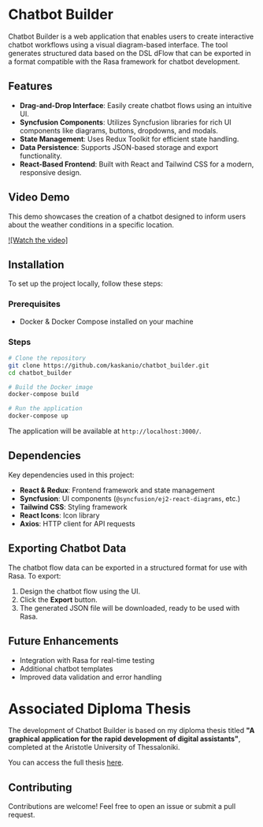 # Chatbot Builder

Chatbot Builder is a web application that enables users to create interactive chatbot workflows using a visual diagram-based interface. The tool generates structured data based on the DSL dFlow that can be exported in a format compatible with the Rasa framework for chatbot development.

## Features

- **Drag-and-Drop Interface**: Easily create chatbot flows using an intuitive UI.
- **Syncfusion Components**: Utilizes Syncfusion libraries for rich UI components like diagrams, buttons, dropdowns, and modals.
- **State Management**: Uses Redux Toolkit for efficient state handling.
- **Data Persistence**: Supports JSON-based storage and export functionality.
- **React-Based Frontend**: Built with React and Tailwind CSS for a modern, responsive design.

## Video Demo

This demo showcases the creation of a chatbot designed to inform users about the weather conditions in a specific location.

[![Watch the video]](https://youtu.be/k17ttVTbRwY)

## Installation

To set up the project locally, follow these steps:

### Prerequisites

- Docker & Docker Compose installed on your machine

### Steps

```bash
# Clone the repository
git clone https://github.com/kaskanio/chatbot_builder.git
cd chatbot_builder

# Build the Docker image
docker-compose build

# Run the application
docker-compose up
```

The application will be available at `http://localhost:3000/`.

## Dependencies

Key dependencies used in this project:

- **React & Redux**: Frontend framework and state management
- **Syncfusion**: UI components (`@syncfusion/ej2-react-diagrams`, etc.)
- **Tailwind CSS**: Styling framework
- **React Icons**: Icon library
- **Axios**: HTTP client for API requests

## Exporting Chatbot Data

The chatbot flow data can be exported in a structured format for use with Rasa. To export:

1. Design the chatbot flow using the UI.
2. Click the **Export** button.
3. The generated JSON file will be downloaded, ready to be used with Rasa.

## Future Enhancements

- Integration with Rasa for real-time testing
- Additional chatbot templates
- Improved data validation and error handling

# Associated Diploma Thesis

The development of Chatbot Builder is based on my diploma thesis titled **"A graphical application for the rapid development of digital assistants"**, completed at the Aristotle University of Thessaloniki.

You can access the full thesis [here](https://ikee.lib.auth.gr/record/362729/?ln=en).

## Contributing

Contributions are welcome! Feel free to open an issue or submit a pull request.
